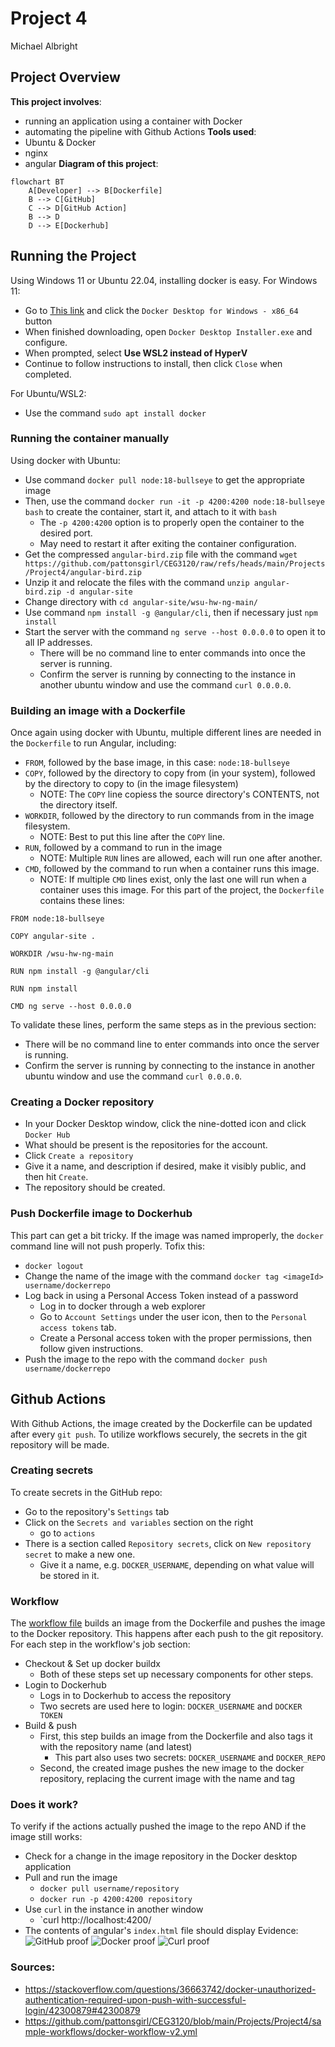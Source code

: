 # Project 4
Michael Albright


## Project Overview

**This project involves**:
- running an application using a container with Docker
- automating the pipeline with Github Actions
**Tools used**:
- Ubuntu & Docker
- nginx
- angular
**Diagram of this project**:
```mermaid
flowchart BT
    A[Developer] --> B[Dockerfile]
    B --> C[GitHub] 
    C --> D[GitHub Action]
    B --> D
    D --> E[Dockerhub]
```

## Running the Project
Using Windows 11 or Ubuntu 22.04, installing docker is easy.
For Windows 11:
* Go to [This link](https://docs.docker.com/desktop/setup/install/windows-install/) and click the `Docker Desktop for Windows - x86_64` button
* When finished downloading, open `Docker Desktop Installer.exe` and configure.
* When prompted, select **Use WSL2 instead of HyperV**
* Continue to follow instructions to install, then click `Close` when completed.

For Ubuntu/WSL2:
* Use the command `sudo apt install docker`

### Running the container manually
Using docker with Ubuntu:
* Use command `docker pull node:18-bullseye` to get the appropriate image
* Then, use the command `docker run -it -p 4200:4200 node:18-bullseye bash` to create the container, start it, and attach to it with `bash`
  * The `-p 4200:4200` option is to properly open the container to the desired port.
  * May need to restart it after exiting the container configuration.
* Get the compressed `angular-bird.zip` file with the command `wget https://github.com/pattonsgirl/CEG3120/raw/refs/heads/main/Projects/Project4/angular-bird.zip`
* Unzip it and relocate the files with the command `unzip angular-bird.zip -d angular-site`
* Change directory with `cd angular-site/wsu-hw-ng-main/`
* Use command `npm install -g @angular/cli`, then if necessary just `npm install`
* Start the server with the command `ng serve --host 0.0.0.0` to open it to all IP addresses.
  * There will be no command line to enter commands into once the server is running.
  * Confirm the server is running by connecting to the instance in another ubuntu window and use the command `curl 0.0.0.0`.

### Building an image with a Dockerfile
Once again using docker with Ubuntu, multiple different lines are needed in the `Dockerfile` to run Angular, including:
* `FROM`, followed by the base image, in this case: `node:18-bullseye`
* `COPY`, followed by the directory to copy from (in your system), followed by the directory to copy to (in the image filesystem)
  * NOTE: The `COPY` line copiess the source directory's CONTENTS, not the directory itself.
* `WORKDIR`, followed by the directory to run commands from in the image filesystem.
  * NOTE: Best to put this line after the `COPY` line.
* `RUN`, followed by a command to run in the image
  * NOTE: Multiple `RUN` lines are allowed, each will run one after another.
* `CMD`, followed by the command to run when a container runs this image.
  * NOTE: If multiple `CMD` lines exist, only the last one will run when a container uses this image.
For this part of the project, the `Dockerfile` contains these lines:
```
FROM node:18-bullseye

COPY angular-site .

WORKDIR /wsu-hw-ng-main

RUN npm install -g @angular/cli

RUN npm install

CMD ng serve --host 0.0.0.0
```
To validate these lines, perform the same steps as in the previous section:
  * There will be no command line to enter commands into once the server is running.
  * Confirm the server is running by connecting to the instance in another ubuntu window and use the command `curl 0.0.0.0`.

### Creating a Docker repository
* In your Docker Desktop window, click the nine-dotted icon and click `Docker Hub`
* What should be present is the repositories for the account.
* Click `Create a repository`
* Give it a name, and description if desired, make it visibly public, and then hit `Create`.
* The repository should be created.

### Push Dockerfile image to Dockerhub
This part can get a bit tricky. If the image was named improperly, the `docker` command line will not push properly.  Tofix this:
* `docker logout`
* Change the name of the image with the command `docker tag <imageId> username/dockerrepo`
* Log back in using a Personal Access Token instead of a password
  * Log in to docker through a web explorer
  * Go to `Account Settings` under the user icon, then to the `Personal access tokens` tab.
  * Create a Personal access token with the proper permissions, then follow given instructions.
* Push the image to the repo with the command `docker push username/dockerrepo`

## Github Actions
With Github Actions, the image created by the Dockerfile can be updated after every `git push`.  To utilize workflows securely, the secrets in the git repository will be made.

### Creating secrets
To create secrets in the GitHub repo:
* Go to the repository's `Settings` tab
* Click on the `Secrets and variables` section on the right
  * go to `actions`
* There is a section called `Repository secrets`, click on `New repository secret` to make a new one.
  * Give it a name, e.g. `DOCKER_USERNAME`, depending on what value will be stored in it.

### Workflow
The [workflow file](.github/workflows/update-docker.yml) builds an image from the Dockerfile and pushes the image to the Docker repository.  This happens after each push to the git repository.  
For each step in the workflow's job section:
* Checkout & Set up docker buildx
  * Both of these steps set up necessary components for other steps.
* Login to Dockerhub
  * Logs in to Dockerhub to access the repository
  * Two secrets are used here to login: `DOCKER_USERNAME` and `DOCKER TOKEN`
* Build & push
  * First, this step builds an image from the Dockerfile and also tags it with the repository name (and latest)
    * This part also uses two secrets: `DOCKER_USERNAME` and `DOCKER_REPO`
  * Second, the created image pushes the new image to the docker repository, replacing the current image with the name and tag

### Does it work?
To verify if the actions actually pushed the image to the repo AND if the image still works:
* Check for a change in the image repository in the Docker desktop application
* Pull and run the image
  * `docker pull username/repository`
  * `docker run -p 4200:4200 repository`
* Use `curl` in the instance in another window
  * `curl http://localhost:4200/
* The contents of angular's `index.html` file should display
Evidence:
![GitHub proof](images/GitHubCheck.png)
![Docker proof](images/DockerDesktopCheck.png)
![Curl proof](images/CurlCheck.png)


### Sources:
* https://stackoverflow.com/questions/36663742/docker-unauthorized-authentication-required-upon-push-with-successful-login/42300879#42300879
* https://github.com/pattonsgirl/CEG3120/blob/main/Projects/Project4/sample-workflows/docker-workflow-v2.yml
